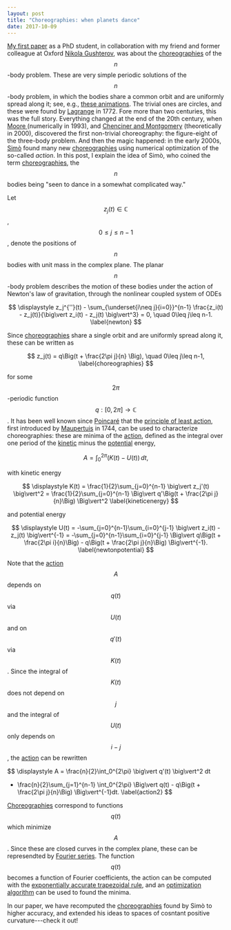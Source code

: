 ```yaml
---
layout: post
title: "Choreographies: when planets dance"
date: 2017-10-09
---
```


<a href="http://arxiv.org/pdf/1505.04848.pdf">My first paper</a> as a PhD student, 
in collaboration with my friend and former colleague at Oxford 
<a href="http://scholar.google.com/citations?user=w-PVG8sAAAAJ&hl=en">Nikola Gushterov</a>, 
was about the <a href="http://www.scholarpedia.org/article/N-body_choreographies">choreographies</a> 
of the $$n$$-body problem. 
These are very simple periodic solutions of the $$n$$-body problem, in which the bodies share a common orbit 
and are uniformly spread along it; 
see, e.g., <a href="http://www.maths.manchester.ac.uk/~jm/Choreographies/">these animations</a>.
The trivial ones are circles, and these were found by 
<a href="http://en.wikipedia.org/wiki/Joseph-Louis_Lagrange">Lagrange</a> in 1772. 
Fore more than two centuries, this was the full story. 
Everything changed at the end of the 20th century, when <a href="http://tuvalu.santafe.edu/~moore/pubs/braids-prl.pdf">Moore
</a> (numerically in 1993), 
and <a href="https://arxiv.org/pdf/math/0011268.pdf">Chenciner and Montgomery</a> (theoretically in 2000), 
discovered the first non-trivial choreography: the figure-eight of the three-body problem.
And then the magic happened: in the early 2000s, 
<a href="http://www.math.uni-bielefeld.de/~rehmann/ECM/cdrom/3ecm/pdfs/pant3/simo.pdf">Simò</a> found many 
new <a href="http://www.scholarpedia.org/article/N-body_choreographies">choreographies</a> using numerical optimization of the so-called <i>action</i>.
In this post, I explain the idea of Simò, who coined the term 
<a href="http://www.scholarpedia.org/article/N-body_choreographies">choreographies</a>, the $$n$$ bodies being &#34;seen to dance in a somewhat complicated way.&#34;

Let $$z_j(t)\in\mathbb{C}$$, $$0\leq j\leq n-1$$, denote the positions of $$n$$ bodies with unit mass in the complex plane. 
The planar $$n$$-body problem describes the motion of these bodies under the action of Newton's law of gravitation, 
through the nonlinear coupled system of ODEs

$$
\displaystyle 
z_j^{''}(t) - \sum_{\underset{i\neq j}{i=0}}^{n-1} \frac{z_i(t) - z_j(t)}{\big\vert z_i(t) - z_j(t) \big\vert^3} = 0, 
\quad 0\leq j\leq n-1.
\label{newton}
$$

Since <a href="http://www.scholarpedia.org/article/N-body_choreographies">choreographies</a> share a single orbit and are uniformly spread along it, these can be written as

$$
z_j(t) = q\Big(t + \frac{2\pi j}{n}	\Big), \quad 0\leq j\leq n-1,
\label{choreographies}
$$

for some $$2\pi$$-periodic function $$q:[0,2\pi]\rightarrow\mathbb{C}$$. 
It has been well known since <a href="http://en.wikipedia.org/wiki/Henri_Poincaré">Poincaré</a> 
that the 
<a href="http://en.wikipedia.org/wiki/Principle_of_least_action">principle of least action</a>, first introduced by 
<a href="http://en.wikipedia.org/wiki/Pierre_Louis_Maupertuis">Maupertuis<a/> in 1744, 
can be used to characterize choreographies: these are minima of the 
<a href="https://en.wikipedia.org/wiki/Action_(physics)">action</a>, 
defined as the integral over one period of the
<a href="http://en.wikipedia.org/wiki/Kinetic_energy">kinetic</a> minus the 
<a href="http://en.wikipedia.org/wiki/Potential_energy">potential</a> energy,

$$
A = \int_0^{2\pi} \big(K(t) - U(t)\big)\,dt,
\label{action}
$$

with kinetic energy

$$
\displaystyle 
K(t) = \frac{1}{2}\sum_{j=0}^{n-1} \big\vert z_j'(t) \big\vert^2 = \frac{1}{2}\sum_{j=0}^{n-1} 
\Big\vert q'\Big(t + \frac{2\pi j}{n}\Big) \Big\vert^2
\label{kineticenergy}
$$

and potential energy

$$
\displaystyle 
U(t) = -\sum_{j=0}^{n-1}\sum_{i=0}^{j-1} \big\vert z_i(t) - z_j(t) \big\vert^{-1} = -\sum_{j=0}^{n-1}\sum_{i=0}^{j-1}
\Big\vert q\Big(t + \frac{2\pi i}{n}\Big) - q\Big(t + \frac{2\pi j}{n}\Big) \Big\vert^{-1}.
\label{newtonpotential}
$$

Note that the <a href="https://en.wikipedia.org/wiki/Action_(physics)">action</a> $$A$$ depends on $$q(t)$$ via $$U(t)$$ and on $$q'(t)$$ via $$K(t)$$. 
Since the integral of $$K(t)$$ does not depend on $$j$$ and the integral of $$U(t)$$
only depends on $$i-j$$, the <a href="https://en.wikipedia.org/wiki/Action_(physics)">action</a> can be rewritten

$$
\displaystyle 
A = \frac{n}{2}\int_0^{2\pi} \big\vert q'(t) \big\vert^2 dt
+ \frac{n}{2}\sum_{j=1}^{n-1} \int_0^{2\pi} \Big\vert q(t) - q\Big(t + \frac{2\pi j}{n}\Big) \Big\vert^{-1}dt.
\label{action2}
$$

<a href="http://www.scholarpedia.org/article/N-body_choreographies">Choreographies</a> correspond to functions $$q(t)$$ which minimize $$A$$. Since these are closed curves in the complex plane, these can be represendted by 
<a href="http://en.wikipedia.org/wiki/Fourier_series">Fourier series</a>.
The function $$q(t)$$ becomes a function of Fourier coefficients, the action can be computed with 
the <a href="http://people.maths.ox.ac.uk/trefethen/publication/PDF/2014_149.pdf">exponentially accurate trapezoidal rule</a>, 
and an <a href="http://en.wikipedia.org/wiki/Mathematical_optimization">optimization algorithm</a> 
can be used to found the minima.

In our paper, we have recomputed the <a href="http://www.scholarpedia.org/article/N-body_choreographies">choreographies</a> found by Simò to higher accuracy, and extended his ideas to spaces of cosntant positive curvature---check it out!
